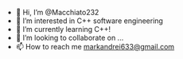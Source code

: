 - 👋 Hi, I’m @Macchiato232
- 👀 I’m interested in C++ software engineering
- 🌱 I’m currently learning C++!
- 💞️ I’m looking to collaborate on ...
- 📫 How to reach me markandrei633@gmail.com

<!---
Macchiato232/Macchiato232 is a ✨ special ✨ repository because its `README.md` (this file) appears on your GitHub profile.
You can click the Preview link to take a look at your changes.
--->
